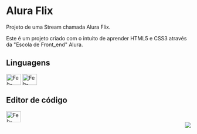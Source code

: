 <div>
  <h1>Alura Flix</h1>
    <p>Projeto de uma Stream chamada Alura Flix.</p>

  <p>Este é um projeto criado com o intuito de aprender HTML5 e CSS3 através da "Escola de Front_end" Alura.</p>
</div>


<h2>Linguagens</h2>

<div>
<img align="center" alt="Feh-HTML" height="30" width="40" src="https://cdn.jsdelivr.net/gh/devicons/devicon/icons/html5/html5-original-wordmark.svg" />
<img align="center" alt="Feh-CSS" height="30" width="40" src="https://cdn.jsdelivr.net/gh/devicons/devicon/icons/css3/css3-original-wordmark.svg" />
</div>

<h2>Editor de código</h2>
<div>
<img align="center" alt="Feh-HTML" height="30" width="40" src="https://cdn.jsdelivr.net/gh/devicons/devicon/icons/vscode/vscode-original-wordmark.svg" />
</div>


<img align="right" src="http://img.shields.io/static/v1?label=STATUS&message=FINALIZADO&color=red&style=for-the-badge">

